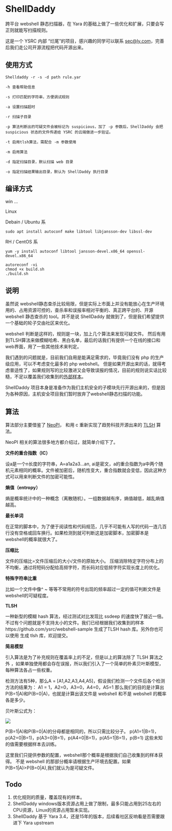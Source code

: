 # ShellDaddy

跨平台 webshell 静态扫描器，在 Yara 的基础上做了一些优化和扩展，只要会写正则就能写扫描规则。

这是一个 YSRC 内部 “烂尾”的项目，感兴趣的同学可以联系 sec@ly.com，完善后我们走公司开源流程把代码开源出来。

## 使用方式

```
Shelldaddy -r -s -d path rule.yar

-h 查看帮助信息

-s 打印匹配的字符串，方便调试规则

-a 设置扫描超时

-r 扫描子目录

-p 算法判断出的可疑文件会被标记为 suspicious，加了 -p 参数后，ShellDaddy 会把 suspicious 状态的文件传递给 YSRC 的云端做进一步验证。

-t 启用tlsh算法，需配合 -m 参数使用

-m 启用算法

-d 指定扫描目录，默认扫描 web 目录

-o 指定扫描结果输出目录，默认为 ShellDaddy 执行目录
```

## 编译方式

win
...

Linux

Debain / Ubuntu 系

```
sudo apt install autoconf make libtool libjansson-dev libssl-dev
```

RH / CentOS 系

```
yum -y install autoconf libtool jansson-devel.x86_64 openssl-devel.x86_64
```

```
autoreconf -vi
chmod +x build.sh
./build.sh
```
	

## 说明

虽然说 webshell静态查杀比较局限，但是实际上市面上并没有能放心在生产环境用的、占用资源可控的，查杀率和误报率相对平衡的、真正跨平台的、开源 webshell 静态查杀的 tool。并不是说 ShellDaddy 就做到了，但是我们希望提供一个基础的轮子交由社区来优化。

webshell 判断是这样的，规则是一块，加上几个算法来发现可疑文件。 然后有用到TLSH算法来做模糊哈希、黑白名单，最后的话我们有提供一个在线的接口和web界面，用了一些其他技术来判定。

我们遇到的问题就是，目前我们自用是能满足需求的，毕竟我们没有 php 的生产级应用，可以不考虑变化最多的 php webshell。
但是如果开源出来的话，就得考虑普适性了，如果规则写的比较激进又会导致误报的情况，目前的规则说实话比较糙，不足以覆盖我们收集到的[外部样本](https://github.com/ysrc/webshell-sample)。

ShellDaddy 项目本身是准备作为我们主机安全的子模块先行开源出来的，但是因为各种原因，主机安全项目我们暂时放弃了webshell静态扫描的功能。

## 算法

算法部分主要借鉴了 [NeoPI](https://github.com/Neohapsis/NeoPI)， 和用 c 重新实现了趋势科技开源出来的 [TLSH](https://github.com/trendmicro/tlsh) 算法。


NeoPI 相关的算法很多地方都介绍过，就简单介绍下了。


**文件的重合指数（IC）**

设a是一个n长度的字符串，A=a1a2a3…an, ai是密文，a的重合指数为a中两个随机元素相同的概率。文件被加密后，随机性变大，重合指数就会变低，因此这种方式可以用来判断文件的加密可能性。


**熵值（entropy）**

熵是概率统计中的一种概念（离散随机）。一组数据越有序，熵值越低，越乱熵值越高。
 
 
**最长单词**

在正常的脚本中，为了便于阅读性和代码规范，几乎不可能有人写的代码一连几百行没有空格或回车换行。如果检测到就可判断这是加密脚本，加密脚本是webshell的概率就很大了。


**压缩比**

文件的压缩比=文件压缩后的大小/文件的原始大小。
压缩消除特定字符分布上的不均衡，通过将短码分配给高频字符，而长码对应低频字符实现长度上的优化。


**特殊字符串比重**

比如一个文件中像^ ~ 等等不常用的符号出现的频率超过一定的值可判断文件是webshell的可疑程度。


**TLSH**

一种新型的模糊 hash 算法，经过测试对比发现比 ssdeep 的速度快了接近一倍。不过有个问题就是不支持太小的文件。我们已经根据我们收集到的样本https://github.com/ysrc/webshell-sample 生成了TLSH hash 库。另外你也可以使用 生成 tlsh 库，欢迎提交。


**简易模型**

引入算法是为了补充规则在覆盖率上的不足，但是以上的算法除了 TLSH 算法之外 ，如果单独使用都会存在误报，所以我们引入了一个简单的朴素贝叶斯模型，每种算法各占一些权重。

检测方法有5种，那么A = [A1,A2,A3,A4,A5]，假设我们检测一个文件后各个检测方法的结果为：
A1 = 1，A2=0，A3=0，A4=0，A5=1 那么我们的目的是计算出P(B=1|A)和P(B=0|A)，也就是计算出该文件是 webshell 和不是 webshell 的概率各是多少。

贝叶斯公式为：

![](https://sec.ly.com/pic/20170524163421.jpg)

P(B=1|A)和P(B=0|A)的分母都是相同的，所以只需比较分子。
p(A1=1|B=1)，p(A2=0|B=1)，p(A3=0|B=1)，p(A4=0|B=1)，p(A5=1|B=1)，p(B=1) 这些未知的值需要根据样本去训练。

这里我们只提供参数的配置，webshell那个概率是根据我们自己收集到的样本获得。
不是 webshell 的那部分概率请根据生产环境去配置。如果 P(B=1|A)>P(B=0|A),我们就认为是可疑文件。

## Todo
1. 优化规则的质量，覆盖现有的样本。
2. ShellDaddy windows版本资源占用上做了限制，最多只能占用到25左右的 CPU资源，Linux的资源占用暂未实现。
3. ShellDaddy 基于 Yara 3.4，还是15年的版本，后续看社区反响看是否需要跟进下 Yara upstream
